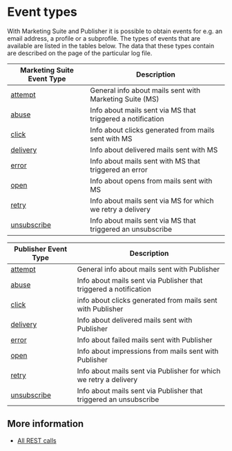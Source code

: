 # Event types

With Marketing Suite and Publisher it is possible to obtain events for e.g.
an email address, a profile or a subprofile. The types of events that are
available are listed in the tables below. The data that these types contain
are described on the page of the particular log file.

| Marketing Suite Event Type                       | Description                                                 |
| ------------------------------------------------ | ----------------------------------------------------------- |
| [attempt](./rest-cdm-attempts-logfile.md)        | General info about mails sent with Marketing Suite (MS)     |
| [abuse](./rest-cdm-abuse-logfile.md)             | Info about mails sent via MS that triggered a notification  |
| [click](./rest-cdm-click-logfile.md)             | Info about clicks generated from mails sent with MS         |
| [delivery](./rest-cdm-delivery-logfile.md)       | Info about delivered mails sent with MS                     |
| [error](./rest-cdm-error-logfile.md)             | Info about mails sent with MS that triggered an error       |
| [open](./rest-cdm-impression-logfile.md)         | Info about opens from mails sent with MS                    |
| [retry](./rest-cdm-retry-logfile.md)             | Info about mails sent via MS for which we retry a delivery  |
| [unsubscribe](./rest-cdm-unsubscribe-logfile.md) | Info about mails sent via MS that triggered an unsubscribe  |


| Publisher Event Type                              | Description                                                        |
| ------------------------------------------------- | ------------------------------------------------------------------ |
| [attempt](./rest-pom-attempts-logfile.md)         | General info about mails sent with Publisher                       |
| [abuse](./rest-pom-abuse-logfile.md)              | Info about mails sent via Publisher that triggered a notification  |
| [click](./rest-pom-clicks-logfile.md)             | info about clicks generated from mails sent with Publisher         |
| [delivery](./rest-pom-delivery-logfile.md)        | Info about delivered mails sent with Publisher                     |
| [error](./rest-pom-error-logfile.md)              | Info about failed mails sent with Publisher                        |
| [open](./rest-pom-impression-logfile.md)          | Info about impressions from mails sent with Publisher              |
| [retry](./rest-pom-retry-logfile.md)              | Info about mails sent via Publisher for which we retry a delivery  |
| [unsubscribe](./rest-pom-unsubscribe-logfile.md)  | Info about mails sent via Publisher that triggered an unsubscribe  |

## More information

* [All REST calls](./rest-api)

